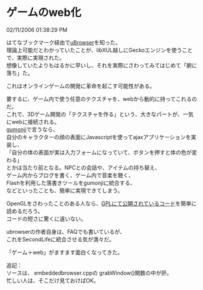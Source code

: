 ゲームのweb化
====
02/11/2006 01:38:29 PM


<p>はてなブックマーク経由で<a href="http://ubrowser.com/">uBrowser</a>を知った。<br />
理論上可能だとわかっていたことが、libXUL越しにGeckoエンジンを使うことで、実際に実現された。<br />
想像していたよりもはるかに早いし、それを実際にさわってみてはじめて「腑に落ち」た。</p>

<p>これはオンラインゲームの開発に革命を起こす可能性がある。</p>

<p>要するに、ゲーム内で使う任意のテクスチャを、webから動的に持ってこれるのだ。<br />
これで、3Dゲーム開発の「テクスチャを作る」という、大きなパートが、一気にwebに接続される。<br />
<a href="http://www.gumonji.net/">gumonji</a>で言うなら、<br />
自分のキャラクターの顔の表面にJavascriptを使ってajaxアプリケーションを実装し、<br />
「自分の体の表面が実は入力フォームになっていて、ボタンを押すと体の色が変わる」<br />
とかは当たり前となる。NPCとの会話や、アイテムの持ち替え、<br />
ゲーム内からブログを書く、ゲーム内で音楽を聴く、<br />
Flashを利用した落書きツールをgumonjiに統合する、<br />
などといったことも、簡単に実現できてしまう。</p>

<p>OpenGLをさわったことのある人なら、<a href="http://ubrowser.com/downloads.php">GPLにて公開されているコード</a>を簡単に読めるだろう。<br />
コードの短さに驚くに違いない。</p>

<p>ubrowserの作者自身は、FAQでも書いているが、<br />
これをSecondLifeに統合させる気が満々だ。</p>

<p>「ゲーム＋web」がますます面白くなってきた。</p>

<p>追記：<br />
ソースは、 embeddedbrowser.cppの grabWindow()関数の中が肝。<br />
忙しい人は、そこだけ見ておけばOK。</p>
